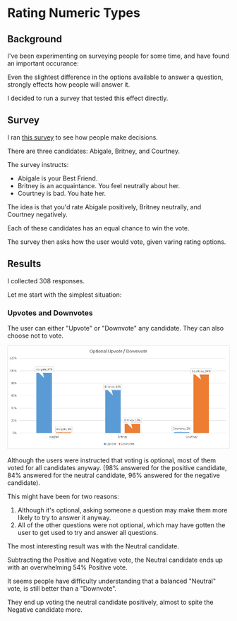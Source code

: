 <link rel="stylesheet" href="/default.css">

# Rating Numeric Types

## Background

I've been experimenting on surveying people for some time, and have found an important occurance:

Even the slightest difference in the options available to answer a question, strongly effects how people will answer it.

I decided to run a survey that tested this effect directly.

## Survey

I ran [this survey](https://docs.google.com/forms/d/e/1FAIpQLSfuXRf0G4lg-CaS15Krn32HOQULCLvjwfNx-7GHWgvaQ7ToQw/viewform) to see how people make decisions.

There are three candidates: Abigale, Britney, and Courtney.

The survey instructs:

* Abigale is your Best Friend.
* Britney is an acquaintance. You feel neutrally about her.
* Courtney is bad. You hate her.

The idea is that you'd rate Abigale positively, Britney neutrally, and Courtney negatively.

Each of these candidates has an equal chance to win the vote.

The survey then asks how the user would vote, given varing rating options.

## Results

I collected 308 responses.

Let me start with the simplest situation:

### Upvotes and Downvotes
The user can either "Upvote" or "Downvote" any candidate. They can also choose not to vote.

![Upvote Downvote](numeric_types/upvote_downvote.png)

Although the users were instructed that voting is optional, most of them voted for all candidates anyway. (98% answered for the positive candidate, 84% answered for the neutral candidate, 96% answered for the negative candidate).

This might have been for two reasons:

1. Although it's optional, asking someone a question may make them more likely to try to answer it anyway.
2. All of the other questions were not optional, which may have gotten the user to get used to try and answer all questions.

The most interesting result was with the Neutral candidate.

Subtracting the Positive and Negative vote, the Neutral candidate ends up with an overwhelming 54% Positive vote.

It seems people have difficulty understanding that a balanced "Neutral" vote, is still better than a "Downvote".

They end up voting the neutral candidate positively, almost to spite the Negative candidate more.


